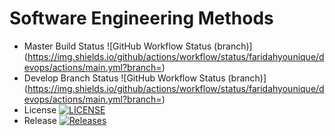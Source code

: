 
# Software Engineering Methods
* Master Build Status ![GitHub Workflow Status (branch)](https://img.shields.io/github/actions/workflow/status/faridahyounique/devops/actions/main.yml?branch=<master branch>)
* Develop Branch Status ![GitHub Workflow Status (branch)](https://img.shields.io/github/actions/workflow/status/faridahyounique/devops/actions/main.yml?branch=<develop branch>)
* License [![LICENSE](https://img.shields.io/github/license/faridahyounique/devops.svg?style=flat-square)](https://github.com/faridahyounique/devops/blob/master/LICENSE)
* Release [![Releases](https://img.shields.io/github/release/faridahyounique/devops/all.svg?style=flat-square)](https://github.com/faridahyounique/devops/releases)
